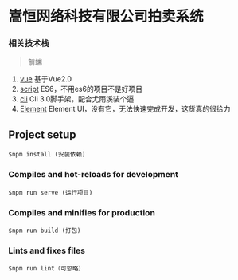 # 嵩恒网络科技有限公司拍卖系统

### 相关技术栈

> 前端

1. [vue](https://cn.vuejs.org/v2/guide/installation.html) 基于Vue2.0
2. [script](http://es6.ruanyifeng.com) ES6，不用es6的项目不是好项目
3. [cli](https://cli.vuejs.org/) Cli 3.0脚手架，配合尤雨溪装个逼
4. [Element](http://element-cn.eleme.io) Element UI，没有它，无法快速完成开发，这货真的很给力

## Project setup
```
$npm install (安装依赖)
```

### Compiles and hot-reloads for development
```
$npm run serve (运行项目)
```

### Compiles and minifies for production
```
$npm run build (打包)
```

### Lints and fixes files
```
$npm run lint（可忽略）
```

